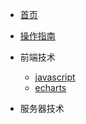 <!-- docs/_sidebar.md -->

* [首页](README)
* [操作指南](guide)

* 前端技术
    * [javascript](01/javascript/)
    * [echarts](01/echarts/)

* 服务器技术

